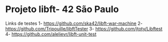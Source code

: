 # Projeto libft- 42 São Paulo

Links de testes
1- https://github.com/ska42/libft-war-machine
2- https://github.com/Tripouille/libftTester
3- https://github.com/jtoty/Libftest
4- https://github.com/alelievr/libft-unit-test
